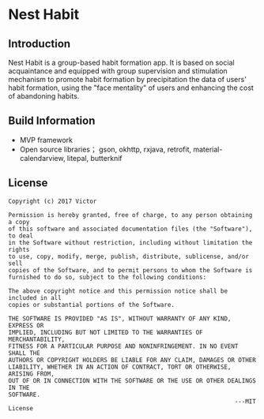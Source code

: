 # Nest Habit

## Introduction

Nest Habit is a group-based habit formation app. It is based on social acquaintance and equipped  with group supervision and stimulation mechanism to promote habit formation by precipitation the data of users' habit formation, using the "face mentality" of users and enhancing the cost of abandoning habits.

## Build Information

- MVP framework
- Open source libraries； gson, okhttp, rxjava, retrofit, material-calendarview, litepal, butterknif


## License

```
Copyright (c) 2017 Victor

Permission is hereby granted, free of charge, to any person obtaining a copy
of this software and associated documentation files (the "Software"), to deal
in the Software without restriction, including without limitation the rights
to use, copy, modify, merge, publish, distribute, sublicense, and/or sell
copies of the Software, and to permit persons to whom the Software is
furnished to do so, subject to the following conditions:

The above copyright notice and this permission notice shall be included in all
copies or substantial portions of the Software.

THE SOFTWARE IS PROVIDED "AS IS", WITHOUT WARRANTY OF ANY KIND, EXPRESS OR
IMPLIED, INCLUDING BUT NOT LIMITED TO THE WARRANTIES OF MERCHANTABILITY,
FITNESS FOR A PARTICULAR PURPOSE AND NONINFRINGEMENT. IN NO EVENT SHALL THE
AUTHORS OR COPYRIGHT HOLDERS BE LIABLE FOR ANY CLAIM, DAMAGES OR OTHER
LIABILITY, WHETHER IN AN ACTION OF CONTRACT, TORT OR OTHERWISE, ARISING FROM,
OUT OF OR IN CONNECTION WITH THE SOFTWARE OR THE USE OR OTHER DEALINGS IN THE
SOFTWARE.
														        ---MIT License
```